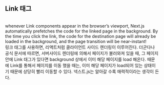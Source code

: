 ## Link 태그 
<br>
whenever Link components appear in the browser’s viewport, 
Next.js automatically prefetches the code for the linked page in the background. 
By the time you click the link, the code for the destination page will already be loaded in the background, 
and the page transition will be near-instant!
<br>
링크 태그를 사용하면, 리액트처럼 클라이언트 사이드 렌더링이 이루어진다. 
더군다나 공식 문서에 따르면, 서버사이드 렌더링에 의해서 페이지가 불러와져 있을 때, 
그 페이지 안에 Link 태그가 있다면 background 상에서 이미 해당 페이지를 load 해온다.
때문에 Link를 통해서 페이지를 이동 했을 때는, 이미 해당 페이지가 load되어 있는 상태이기 때문에 상당히 빨리 이동할 수 있다. 
넥스트.js는 알아갈 수록 매력적이라는 생각이 든다. 